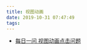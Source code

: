 ```yaml
---
title: 视图动画
date: 2019-10-31 07:47:49
tags:
---
```


<!-- more -->

- [每日一问 视图动画点击问题](https://www.wanandroid.com/wenda/show/8644)
